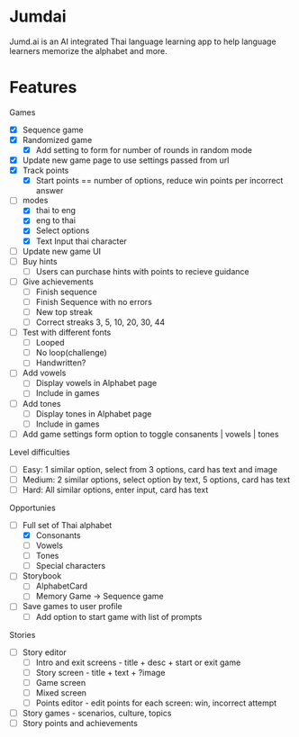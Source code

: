 # Jumdai

Jumd.ai is an AI integrated Thai language learning app to help language learners memorize the alphabet and more.


# Features

Games
- [x] Sequence game
- [x] Randomized game
  - [x] Add setting to form for number of rounds in random mode
- [x] Update new game page to use settings passed from url
- [x] Track points
  - [x] Start points == number of options, reduce win points per incorrect answer
- [ ] modes
  - [x] thai to eng
  - [x] eng to thai
  - [x] Select options
  - [x] Text Input thai character
- [ ] Update new game UI
- [ ] Buy hints
  - [ ] Users can purchase hints with points to recieve guidance
- [ ] Give achievements
  - [ ] Finish sequence
  - [ ] Finish Sequence with no errors
  - [ ] New top streak
  - [ ] Correct streaks 3, 5, 10, 20, 30, 44
- [ ] Test with different fonts
  - [ ] Looped
  - [ ] No loop(challenge)
  - [ ] Handwritten?
- [ ] Add vowels
  - [ ] Display vowels in Alphabet page
  - [ ] Include in games
- [ ] Add tones
  - [ ] Display tones in Alphabet page
  - [ ] Include in games
- [ ] Add game settings form option to toggle consanents | vowels | tones

Level difficulties
- [ ] Easy: 1 similar option, select from 3 options, card has text and image
- [ ] Medium: 2 similar options, select option by text, 5 options, card has text
- [ ] Hard: All similar options, enter input, card has text

Opportunies
- [ ] Full set of Thai alphabet
  - [x] Consonants
  - [ ] Vowels
  - [ ] Tones
  - [ ] Special characters
- [ ] Storybook
  - [ ] AlphabetCard
  - [ ] Memory Game -> Sequence game
- [ ] Save games to user profile
  - [ ] Add option to start game with list of prompts

Stories
- [ ] Story editor
  - [ ] Intro and exit screens - title + desc + start or exit game
  - [ ] Story screen - title + text + ?image
  - [ ] Game screen
  - [ ] Mixed screen
  - [ ] Points editor - edit points for each screen: win, incorrect attempt
- [ ] Story games - scenarios, culture, topics
- [ ] Story points and achievements